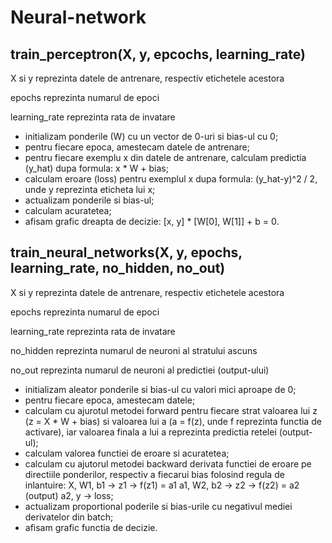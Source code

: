 # Neural-network

train_perceptron(X, y, epcochs, learning_rate)
-
X si y reprezinta datele de antrenare, respectiv etichetele acestora 

epochs reprezinta numarul de epoci

learning_rate reprezinta rata de invatare
- initializam ponderile (W) cu un vector de 0-uri si bias-ul cu 0;
- pentru fiecare epoca, amestecam datele de antrenare;
- pentru fiecare exemplu x din datele de antrenare, calculam predictia (y_hat) dupa formula: x * W + bias;
- calculam eroare (loss) pentru exemplul x dupa formula: (y_hat-y)^2 / 2, unde y reprezinta eticheta lui x;
- actualizam ponderile si bias-ul;
- calculam acuratetea;
- afisam grafic dreapta de decizie: [x, y] * [W[0], W[1]] + b = 0.

train_neural_networks(X, y, epochs, learning_rate, no_hidden, no_out)
-
X si y reprezinta datele de antrenare, respectiv etichetele acestora

epochs reprezinta numarul de epoci

learning_rate reprezinta rata de invatare

no_hidden reprezinta numarul de neuroni al stratului ascuns

no_out reprezinta numarul de neuroni al predictiei (output-ului)
- initializam aleator ponderile si bias-ul cu valori mici aproape de 0;
- pentru fiecare epoca, amestecam datele;
- calculam cu ajurotul metodei forward pentru fiecare strat valoarea lui z (z = X * W + bias) si valoarea lui a (a = f(z), unde f reprezinta functia de activare), iar valoarea finala a lui a reprezinta predictia retelei (output-ul);
- calculam valorea functiei de eroare si acuratetea;
- calculam cu ajutorul metodei backward derivata functiei de eroare pe directiile ponderilor, respectiv a fiecarui bias folosind regula de inlantuire: 
X, W1, b1 -> z1 -> f(z1) = a1
a1, W2, b2 -> z2 -> f(z2) = a2 (output)
a2, y -> loss;
- actualizam proportional poderile si bias-urile cu negativul mediei derivatelor din batch;
- afisam grafic functia de decizie.
